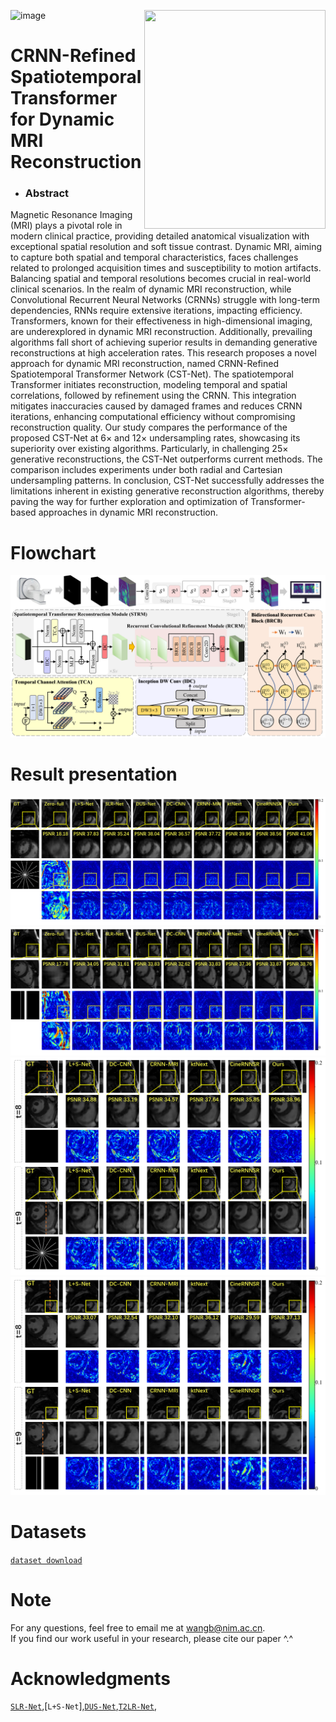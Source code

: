 ![image](https://github.com/user-attachments/assets/0a736fdd-6423-4777-b71c-11f8bcee9e29)<img align="right" src="https://ars.els-cdn.com/content/image/X00104825.jpg" width="290" height="350"/>  

# CRNN-Refined Spatiotemporal Transformer for Dynamic MRI Reconstruction  

* ### Abstract
Magnetic Resonance Imaging (MRI) plays a pivotal role in modern clinical practice, providing detailed anatomical visualization with exceptional spatial resolution and soft tissue contrast. Dynamic MRI, aiming to capture both spatial and temporal characteristics, faces challenges related to prolonged acquisition times and susceptibility to motion artifacts. Balancing spatial and temporal resolutions becomes crucial in real-world clinical scenarios. In the realm of dynamic MRI reconstruction, while Convolutional Recurrent Neural Networks (CRNNs) struggle with long-term dependencies, RNNs require extensive iterations, impacting efficiency. Transformers, known for their effectiveness in high-dimensional imaging, are underexplored in dynamic MRI reconstruction. Additionally, prevailing algorithms fall short of achieving superior results in demanding generative reconstructions at high acceleration rates. This research proposes a novel approach for dynamic MRI reconstruction, named CRNN-Refined Spatiotemporal Transformer Network (CST-Net). The spatiotemporal Transformer initiates reconstruction, modeling temporal and spatial correlations, followed by refinement using the CRNN. This integration mitigates inaccuracies caused by damaged frames and reduces CRNN iterations, enhancing computational efficiency without compromising reconstruction quality. Our study compares the performance of the proposed CST-Net at 6× and 12× undersampling rates, showcasing its superiority over existing algorithms. Particularly, in challenging 25× generative reconstructions, the CST-Net outperforms current methods. The comparison includes experiments under both radial and Cartesian undersampling patterns. In conclusion, CST-Net successfully addresses the limitations inherent in existing generative reconstruction algorithms, thereby paving the way for further exploration and optimization of Transformer-based approaches in dynamic MRI reconstruction.  

# Flowchart
![Performance](https://github.com/XWangBin/CST-Net/blob/main/IMGs/CST-Net.png)  
# Result presentation
![image](https://github.com/XWangBin/CST-Net/blob/main/IMGs/result1.png)  
![image](https://github.com/XWangBin/CST-Net/blob/main/IMGs/result2.png)  
![image](https://github.com/XWangBin/CST-Net/blob/main/IMGs/result3.png)  
![image](https://github.com/XWangBin/CST-Net/blob/main/IMGs/result4.png) 

# Datasets
[`dataset download`](https://github.com/yhao-z/T2LR-Net)

# Note
For any questions, feel free to email me at wangb@nim.ac.cn.  
If you find our work useful in your research, please cite our paper ^.^

# Acknowledgments
[`SLR-Net`](https://github.com/Keziwen/SLR-Net),[`L+S-Net`],[`DUS-Net`](https://github.com/yhao-z/DUS-Net),[`T2LR-Net`](https://github.com/yhao-z/T2LR-Net),
